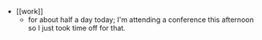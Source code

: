 - [[work]]
  - for about half a day today; I'm attending a conference this afternoon so I just took time off for that.

